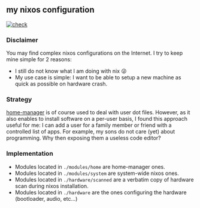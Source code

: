 ## my nixos configuration

[![check](https://github.com/pierreroth64/nixos-configuration/actions/workflows/check.yml/badge.svg)](https://github.com/pierreroth64/nixos-configuration/actions/workflows/check.yml)

### Disclaimer

You may find complex nixos configurations on the Internet.
I try to keep mine simple for 2 reasons:

- I still do not know what I am doing with nix :stuck_out_tongue_winking_eye:
- My use case is simple: I want to be able to setup a new machine as quick as possible on hardware crash.

### Strategy

[home-manager](https://github.com/nix-community/home-manager) is of course used to deal with user dot files.
However, as it also enables to install software on a per-user basis, I found this approach useful for me: I can add a user for a family member or friend with a controlled list of apps.
For example, my sons do not care (yet) about programming. Why then exposing them a useless code editor?

### Implementation

- Modules located in `./modules/home` are home-manager ones.
- Modules located in `./modules/system` are system-wide nixos ones.
- Modules located in `./hardware/scanned` are a verbatim copy of hardware scan during nixos installation.
- Modules located in `./hardware` are the ones configuring the hardware (bootloader, audio, etc...)
